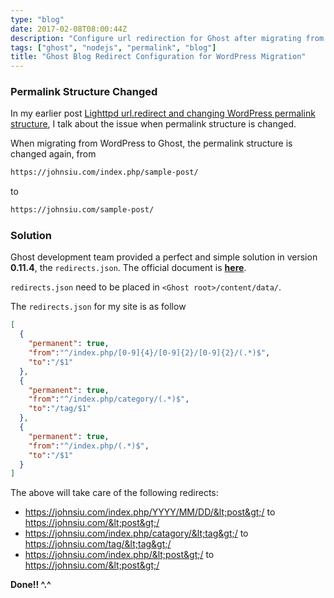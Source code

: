 ```yaml
---
type: "blog"
date: 2017-02-08T08:00:44Z
description: "Configure url redirection for Ghost after migrating from WordPress."
tags: ["ghost", "nodejs", "permalink", "blog"]
title: "Ghost Blog Redirect Configuration for WordPress Migration"
---
```

<!--more-->

### Permalink Structure Changed

In my earlier post [Lighttpd url.redirect and changing WordPress permalink structure](https://johnsiu.com/lighttpd-url-redirect-and-changing-wordpress-permalink-structure/), I talk about the issue when permalink structure is changed.

When migrating from WordPress to Ghost, the permalink structure is changed again, from

```txt
https://johnsiu.com/index.php/sample-post/
```

to

```txt
https://johnsiu.com/sample-post/
```

### Solution

Ghost development team provided a perfect and simple solution in version __0.11.4__, the `redirects.json`. The official document is __[here](http://support.ghost.org/redirects/)__.

`redirects.json` need to be placed in `<Ghost root>/content/data/`.

The `redirects.json` for my site is as follow

```json
[
  {
    "permanent": true,
    "from":"^/index.php/[0-9]{4}/[0-9]{2}/[0-9]{2}/(.*)$",
    "to":"/$1"
  },
  {
    "permanent": true,
    "from":"^/index.php/category/(.*)$",
    "to":"/tag/$1"
  },
  {
    "permanent": true,
    "from":"^/index.php/(.*)$",
    "to":"/$1"
  }
]
```

The above will take care of the following redirects:

* https://johnsiu.com/index.php/YYYY/MM/DD/&lt;post&gt;/ to https://johnsiu.com/&lt;post&gt;/
* https://johnsiu.com/index.php/catagory/&lt;tag&gt;/ to https://johnsiu.com/tag/&lt;tag&gt;/
* https://johnsiu.com/index.php/&lt;post&gt;/ to https://johnsiu.com/&lt;post&gt;/ 

**Done!! ^.^**
